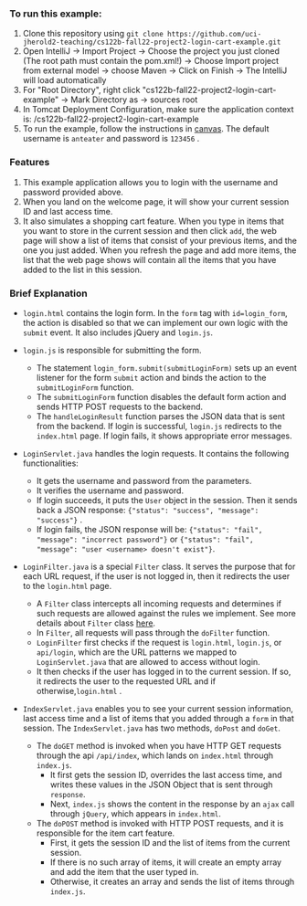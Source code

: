 ### To run this example:
1. Clone this repository using `git clone https://github.com/uci-jherold2-teaching/cs122b-fall22-project2-login-cart-example.git`
2. Open IntelliJ -> Import Project -> Choose the project you just cloned (The root path must contain the pom.xml!) -> Choose Import project from external model -> choose Maven -> Click on Finish -> The IntelliJ will load automatically
3. For "Root Directory", right click "cs122b-fall22-project2-login-cart-example" -> Mark Directory as -> sources root
4. In Tomcat Deployment Configuration, make sure the application context is: /cs122b-fall22-project2-login-cart-example
5. To run the example, follow the instructions in [canvas](https://canvas.eee.uci.edu/courses/50103/pages/intellij-idea-tomcat-configuration). The default username is `anteater` and password is `123456` .

### Features
1. This example application allows you to login with the username and password provided above.
2. When you land on the welcome page, it will show your current session ID and last access time. 
3. It also simulates a shopping cart feature. When you type in items that you want to store in the current session and then click `add`, the web page will show a list of items that consist of your previous items, and the one you just added. When you refresh the page and add more items, the list that the web page shows will contain all the items that you have added to the list in this session. 

### Brief Explanation

- `login.html` contains the login form. In the `form` tag with `id=login_form`, the action is disabled so that we can implement our own logic with the `submit` event. It also includes jQuery and `login.js`.


- `login.js` is responsible for submitting the form. 
  - The statement `login_form.submit(submitLoginForm)` sets up an event listener for the form `submit` action and binds the action to the `submitLoginForm` function. 
  - The `submitLoginForm` function disables the default form action and sends HTTP POST requests to the backend.
  - The `handleLoginResult` function parses the JSON data that is sent from the backend. If login is successful, `login.js` redirects to the `index.html` page. If login fails, it shows appropriate error messages.


- `LoginServlet.java` handles the login requests. It contains the following functionalities:
  - It gets the username and password from the parameters.
  - It verifies the username and password.
  - If login succeeds, it puts the `User` object in the session. Then it sends back a JSON response: `{"status": "success", "message": "success"}` .
  - If login fails, the JSON response will be: `{"status": "fail", "message": "incorrect password"}` or `{"status": "fail", "message": "user <username> doesn't exist"}`.
   
 
- `LoginFilter.java` is a special `Filter` class. It serves the purpose that for each URL request, if the user is not logged in, then it redirects the user to the `login.html` page. 
   - A `Filter` class intercepts all incoming requests and determines if such requests are allowed against the rules we implement. See more details about `Filter` class [here](http://tutorials.jenkov.com/java-servlets/servlet-filters.html).
   - In `Filter`, all requests will pass through the `doFilter` function.
   - `LoginFilter` first checks if the request is `login.html`, `login.js`, or `api/login`, which are the URL patterns we mapped to `LoginServlet.java` that are allowed to access without login.
   - It then checks if the user has logged in to the current session. If so, it redirects the user to the requested URL and if otherwise,`login.html` .
  
- `IndexServlet.java` enables you to see your current session information, last access time and a list of items that you added through a `form` in that session. The `IndexServlet.java` has two methods, `doPost` and `doGet`.
  * The `doGET` method is invoked when you have HTTP GET requests through the api `/api/index`, which lands on `index.html` through `index.js`.
    * It first gets the session ID, overrides the last access time, and writes these values in the JSON Object that is sent through `response`. 
    * Next, `index.js` shows the content in the response by an `ajax` call through `jQuery`, which appears in `index.html`.
  * The `doPOST` method is invoked with HTTP POST requests, and it is responsible for the item cart feature.    
    * First, it gets the session ID and the list of items from the current session.
    * If there is no such array of items, it will create an empty array and add the item that the user typed in.
    * Otherwise, it creates an array and sends the list of items through `index.js`.
